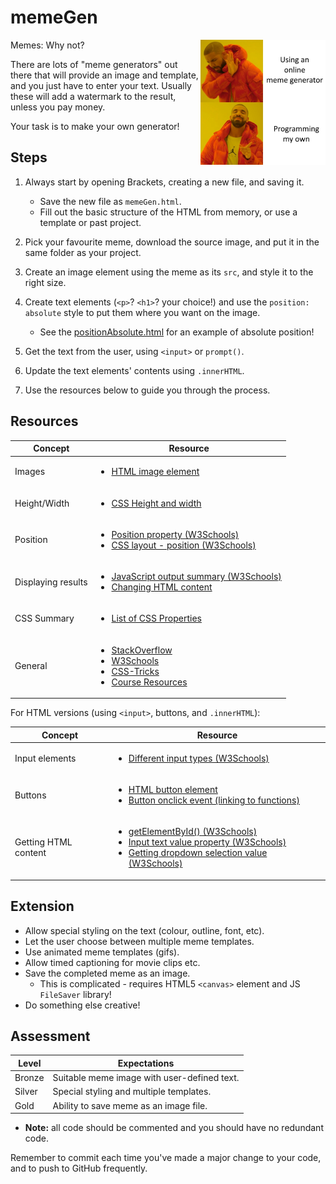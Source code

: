 # memeGen

<img width="200px" src="drake-meme.jpg" align="right">

Memes: Why not?

There are lots of "meme generators" out there that will provide an image and template, and you just have to enter your text.
Usually these will add a watermark to the result, unless you pay money.

Your task is to make your own generator!

## Steps

1. Always start by opening Brackets, creating a new file, and saving it.

    - Save the new file as `memeGen.html`.
    - Fill out the basic structure of the HTML from memory, or use a template or past project.

2. Pick your favourite meme, download the source image, and put it in the same folder as your project.

3. Create an image element using the meme as its `src`, and style it to the right size.

4. Create text elements (`<p>`? `<h1>`? your choice!) and use the `position: absolute` style to put them where you want on the image.

    - See the [positionAbsolute.html](./positionAbsolute.html) for an example of absolute position!

5. Get the text from the user, using `<input>` or `prompt()`.

6. Update the text elements' contents using `.innerHTML`.

7. Use the resources below to guide you through the process.


## Resources

| Concept              | Resource |
|----------------------|----------|
| Images      | <ul><li>[HTML image element](https://www.w3schools.com/tags/tag_img.asp)</li></ul> |
| Height/Width  | <ul><li>[CSS Height and width](https://www.w3schools.com/css/css_dimension.asp)</li></ul> |
| Position      | <ul><li>[Position property (W3Schools)](https://www.w3schools.com/cssref/pr_class_position.asp)</li><li>[CSS layout - position (W3Schools)](https://www.w3schools.com/css/css_positioning.asp)</li></ul> |
| Displaying results   | <ul><li>[JavaScript output summary (W3Schools)](https://www.w3schools.com/js/js_output.asp)</li><li>[Changing HTML content](https://www.w3schools.com/js/js_htmldom_html.asp)</li></ul> |
| CSS Summary   | <ul><li>[List of CSS Properties](https://www.w3schools.com/cssref/)</li></ul> |
| General     | <ul><li>[StackOverflow](https://stackoverflow.com/)</li><li>[W3Schools](https://www.w3schools.com/)</li><li>[CSS-Tricks](https://css-tricks.com/)</li><li>[Course Resources](/resources/)</li></ul> |

For HTML versions (using `<input>`, buttons, and `.innerHTML`):

| Concept              | Resource |
|----------------------|----------|
| Input elements | <ul><li>[Different input types (W3Schools)](https://www.w3schools.com/tags/att_input_type.asp)</li></ul> |
| Buttons     | <ul><li>[HTML button element](https://www.w3schools.com/tags/tag_button.asp)</li><li>[Button onclick event (linking to functions)](https://www.w3schools.com/jsref/event_onclick.asp)</li></ul> |
| Getting HTML content | <ul><li>[getElementById() (W3Schools)](https://www.w3schools.com/jsref/met_document_getelementbyid.asp)</li><li>[Input text value property (W3Schools)](https://www.w3schools.com/jsref/prop_text_value.asp)</li><li>[Getting dropdown selection value (W3Schools)](https://www.w3schools.com/jsref/prop_select_value.asp)</li></ul> |

## Extension

- Allow special styling on the text (colour, outline, font, etc).
- Let the user choose between multiple meme templates.
- Use animated meme templates (gifs).
- Allow timed captioning for movie clips etc.
- Save the completed meme as an image.
    - This is complicated - requires HTML5 `<canvas>` element and JS `FileSaver` library!
- Do something else creative!

## Assessment

| Level  | Expectations |
|--------|--------------|
| Bronze | Suitable meme image with user-defined text. |
| Silver | Special styling and multiple templates. |
| Gold   | Ability to save meme as an image file. |

- **Note:** all code should be commented and you should have no redundant code.

Remember to commit each time you've made a major change to your code, and to push to GitHub frequently.
